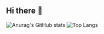 ## Hi there 👋

![Anurag's GitHub stats](https://github-readme-stats.vercel.app/api?username=alexsanders-git&hide_title=false&hide_rank=false&show_icons=true&include_all_commits=true&count_private=true&disable_animations=false&theme=tokyonight&locale=en&hide_border=true)
![Top Langs](https://github-readme-stats.vercel.app/api/top-langs?username=alexsanders-git&locale=en&hide_title=false&layout=compact&card_width=400&langs_count=5&theme=tokyonight&hide_border=true)
